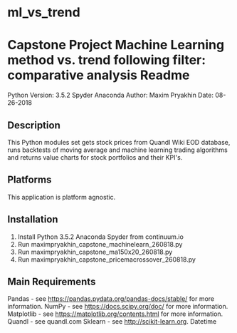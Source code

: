 # ml_vs_trend
Capstone Project
Machine Learning method vs. trend following filter: comparative analysis
Readme
==================
Python Version: 3.5.2 Spyder Anaconda
Author: Maxim Pryakhin
Date: 08-26-2018


Description
----------------
This Python modules set gets stock prices from Quandl Wiki EOD database, runs backtests of moving average and machine learning trading algorithms 
and returns value charts for stock portfolios and their KPI's.


Platforms
----------------
This application is platform agnostic.


Installation
--------------
1. Install Python 3.5.2 Anaconda Spyder from continuum.io
2. Run maximpryakhin_capstone_machinelearn_260818.py
3. Run maximpryakhin_capstone_ma150x20_260818.py
4. Run maximpryakhin_capstone_pricemacrossover_260818.py

Main Requirements
---------------------------
Pandas - see https://pandas.pydata.org/pandas-docs/stable/ for more information.
NumPy - see https://docs.scipy.org/doc/ for more information.
Matplotlib  - see https://matplotlib.org/contents.html for more information.
Quandl - see quandl.com
Sklearn - see http://scikit-learn.org.
Datetime
